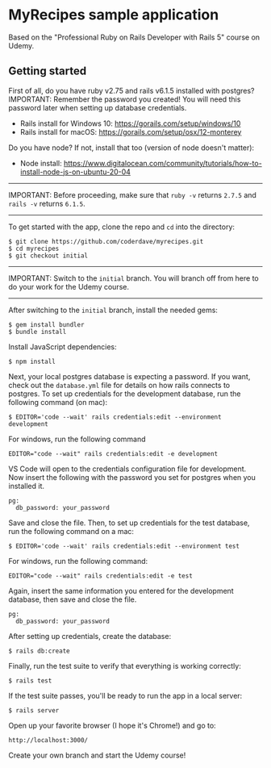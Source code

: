 # MyRecipes sample application

Based on the "Professional Ruby on Rails Developer with Rails 5" course on Udemy.

## Getting started

First of all, do you have ruby v2.75 and rails v6.1.5 installed with postgres?
IMPORTANT: Remember the password you created! You will need this password later when setting up database credentials.

- Rails install for Windows 10: https://gorails.com/setup/windows/10
- Rails install for macOS: https://gorails.com/setup/osx/12-monterey

Do you have node? If not, install that too (version of node doesn't matter):

- Node install: https://www.digitalocean.com/community/tutorials/how-to-install-node-js-on-ubuntu-20-04

---

IMPORTANT: Before proceeding, make sure that `ruby -v` returns `2.7.5` and `rails -v` returns `6.1.5`.

---

To get started with the app, clone the repo and `cd` into the directory:

```
$ git clone https://github.com/coderdave/myrecipes.git
$ cd myrecipes
$ git checkout initial
```

---

IMPORTANT: Switch to the `initial` branch. You will branch off from here to do your work for the Udemy course.

---

After switching to the `initial` branch, install the needed gems:

```
$ gem install bundler
$ bundle install
```

Install JavaScript dependencies:

```
$ npm install
```

Next, your local postgres database is expecting a password. If you want, check out the `database.yml` file for details on how rails connects to postgres. To set up credentials for the development database, run the following command (on mac):

```
$ EDITOR='code --wait' rails credentials:edit --environment development
```

For windows, run the following command

```
EDITOR="code --wait" rails credentials:edit -e development
```

VS Code will open to the credentials configuration file for development. Now insert the following with the password you set for postgres when you installed it.

```
pg:
  db_password: your_password
```

Save and close the file. Then, to set up credentials for the test database, run the following command on a mac:

```
$ EDITOR='code --wait' rails credentials:edit --environment test
```

For windows, run the following command:

```
EDITOR="code --wait" rails credentials:edit -e test
```

Again, insert the same information you entered for the development database, then save and close the file.

```
pg:
  db_password: your_password
```

After setting up credentials, create the database:

```
$ rails db:create
```

Finally, run the test suite to verify that everything is working correctly:

```
$ rails test
```

If the test suite passes, you'll be ready to run the app in a local server:

```
$ rails server
```

Open up your favorite browser (I hope it's Chrome!) and go to:

```
http://localhost:3000/
```

Create your own branch and start the Udemy course!
